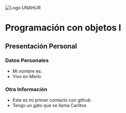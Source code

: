![Logo UNAHUR](./UNAHUR.png)

# Programación con objetos I
## Presentación Personal

### Datos Personales
- Mi nombre es:
- Vivo en Merlo


### Otra Información
- Este es mi primer contacto con github
- Tengo un gato que se llama Carlitos
